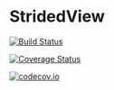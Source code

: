 # StridedView

[![Build Status](https://travis-ci.org/Jutho/StridedView.jl.svg?branch=master)](https://travis-ci.org/Jutho/StridedView.jl)

[![Coverage Status](https://coveralls.io/repos/Jutho/StridedView.jl/badge.svg?branch=master&service=github)](https://coveralls.io/github/Jutho/StridedView.jl?branch=master)

[![codecov.io](http://codecov.io/github/Jutho/StridedView.jl/coverage.svg?branch=master)](http://codecov.io/github/Jutho/StridedView.jl?branch=master)
